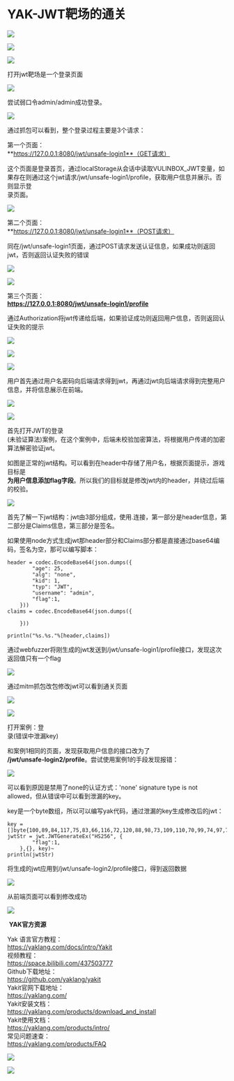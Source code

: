 #  YAK-JWT靶场的通关   
  
![](wechat2md-148bc7946a6236b7f129b680fb88560c.webp)  
  
![](wechat2md-6c696d703d37b7922f56f83179072912.png)  
  
![](wechat2md-b2b327b40fd22cfa3030b112c1454b84.png)  
  
打开jwt靶场是一个登录页面  
  
![](wechat2md-49758cb6ed01a598db63db5cffa634bd.png)  
  
尝试弱口令admin/admin成功登录。  
  
![](wechat2md-c2fc8f7110c8827e9aad8bb6191230b1.png)  
  
通过抓包可以看到，整个登录过程主要是3个请求：  
  
第一个页面：  
**https://127.0.0.1:8080/jwt/unsafe-login1**（GET请求）  
  
这个页面是登录首页，通过localStorage从会话中读取VULINBOX_JWT变量，如果存在则通过这个jwt请求/jwt/unsafe-login1/profile，获取用户信息并展示。否则显示登  
录页面。  
  
![](wechat2md-7244bb965618bbe1db99240d3d2e678c.png)  
  
第二个页面：  
**https://127.0.0.1:8080/jwt/unsafe-login1**（POST请求）  
  
同在/jwt/unsafe-login1页面，通过POST请求发送认证信息，如果成功则返回jwt，否则返回认证失败的错误  
  
![](wechat2md-b30612056eab0cc25f94ae51c49eee85.png)  
  
![](wechat2md-0e02f6c6074b34cda99c7dd814fb18bf.png)  
  
第三个页面：  
**https://127.0.0.1:8080/jwt/unsafe-login1/profile**  
  
通过Authorization将jwt传递给后端，如果验证成功则返回用户信息，否则返回认证失败的提示  
  
![](wechat2md-815dbc1b80152fce4551e78be09f111e.png)  
  
![](wechat2md-27c6cd6ef7635e4219ac66e73ebfc64e.png)  
  
![](wechat2md-3accf232fbd32aff2d7cfd7d740196cd.png)  
  
用户首先通过用户名密码向后端请求得到jwt，再通过jwt向后端请求得到完整用户信息，并将信息展示在前端。  
  
![](wechat2md-b90f2c3c0de69540c95394c5ba8beffc.png)  
  
![](wechat2md-2d1055f4bda6fa1f93c1482548baa192.png)  
  
首先打开JWT的登录  
(未验证算法)案例，在这个案例中，后端未校验加密算法，将根据用户传递的加密算法解密验证jwt。  
  
如图是正常的jwt结构。可以看到在header中存储了用户名，根据页面提示，游戏目标是  
**为用户信息添加flag字段**。所以我们的目标就是修改jwt内的header，并绕过后端的校验。  
  
![](wechat2md-63521bcd51caa44b63d7a4284b025ced.png)  
  
首先了解一下jwt结构：jwt由3部分组成，使用.连接，第一部分是header信息，第二部分是Claims信息，第三部分是签名。  
  
如果使用node方式生成jwt那header部分和Claims部分都是直接通过base64编码，签名为空，那可以编写脚本：  
```
header = codec.EncodeBase64(json.dumps({
        "age": 25,
        "alg": "none",
        "kid": 1,
        "typ": "JWT",
        "username": "admin",
        "flag":1,
    }))
claims = codec.EncodeBase64(json.dumps({

    }))

println("%s.%s."%[header,claims])

```  
  
通过webfuzzer将刚生成的jwt发送到/jwt/unsafe-login1/profile接口，发现这次返回值只有一个flag  
  
![](wechat2md-9d7f04ef9534696df92fa7297b6ff663.png)  
  
通过mitm抓包改包修改jwt可以看到通关页面  
  
![](wechat2md-d5d254364fe911486f4952ac3de47160.png)  
  
![](wechat2md-bc1ac79ac44a6e1da07b6f0a5857ac52.png)  
  
打开案例：登  
录(错误中泄漏key)  
  
和案例1相同的页面，发现获取用户信息的接口改为了  
**/jwt/unsafe-login2/profile**。尝试使用案例1的手段发现报错：  
  
![](wechat2md-2d40b02a0c758764762eb60ab8ae40b8.png)  
  
可以看到原因是禁用了none的认证方式：'none' signature type is not allowed，但从错误中可以看到泄漏的key。  
  
key是一个byte数组，所以可以编写yak代码，通过泄漏的key生成修改后的jwt：  
```
key = []byte{100,89,84,117,75,83,66,116,72,120,88,98,73,109,110,70,99,74,97,75}
jwtStr = jwt.JWTGenerateEx("HS256", {
        "flag":1,
    },{}, key)~
println(jwtStr)
```    
将生成的jwt应用到/jwt/unsafe-login2/profile接口，得到返回数据  
  
![](wechat2md-205f1f90aa43b2d58cccf66d015d0ac4.png)  
  
从前端页面可以看到修改成功  
  
![](wechat2md-d5d254364fe911486f4952ac3de47160.png)  
  
  
 **YAK官方资源**  
  
  
Yak 语言官方教程：  
https://yaklang.com/docs/intro/Yakit   
视频教程：  
https://space.bilibili.com/437503777  
Github下载地址：  
https://github.com/yaklang/yakit  
Yakit官网下载地址：  
https://yaklang.com/  
Yakit安装文档：  
https://yaklang.com/products/download_and_install  
Yakit使用文档：  
https://yaklang.com/products/intro/  
常见问题速查：  
https://yaklang.com/products/FAQ 
  
![](wechat2md-382b711760574d429c6c8742ecfc1d9b.png)  
  
![](wechat2md-304b45488320344b4c7cdbd5759ee4e8.gif)  
  
  
